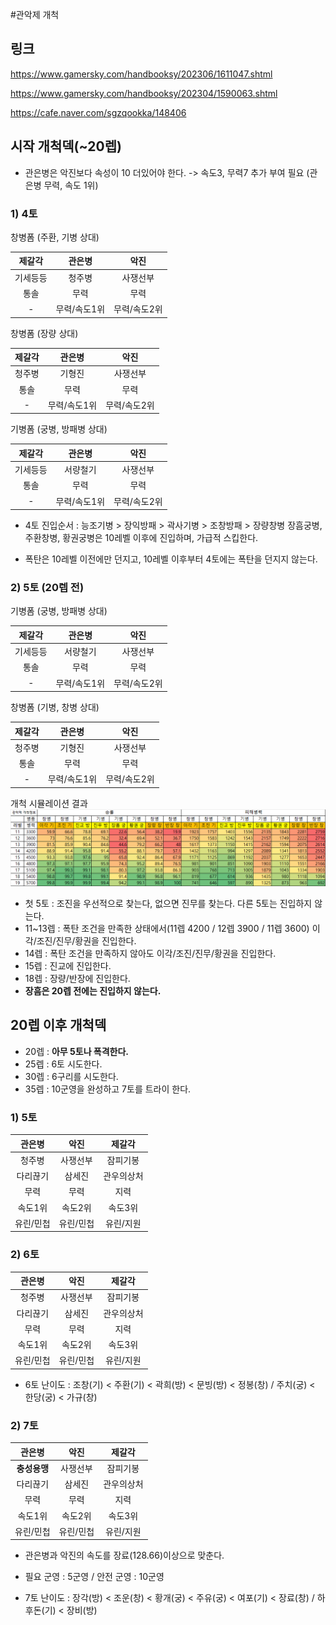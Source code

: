 #관악제 개척

## 링크

https://www.gamersky.com/handbooksy/202306/1611047.shtml

https://www.gamersky.com/handbooksy/202304/1590063.shtml

https://cafe.naver.com/sgzqookka/148406

## 시작 개척덱(~20렙)

* 관은병은 악진보다 속성이 10 더있어야 한다. -> 속도3, 무력7 추가 부여 필요 (관은병 무력, 속도 1위)

### 1) 4토

창병폼 (주환, 기병 상대)

제갈각|관은병|악진
|:---:|:---:|:---:|
기세등등|청주병|사쟁선부
통솔|무력|무력
-|무력/속도1위|무력/속도2위|

창병폼 (장량 상대)

제갈각|관은병|악진
|:---:|:---:|:---:|
청주병|기형진|사쟁선부
통솔|무력|무력
-|무력/속도1위|무력/속도2위|

기병폼 (궁병, 방패병 상대)

제갈각|관은병|악진
|:---:|:---:|:---:|
기세등등|서량철기|사쟁선부
통솔|무력|무력
-|무력/속도1위|무력/속도2위|


* 4토 진입순서 : 능조기병 > 장익방패 > 곽사기병 > 조창방패 > 장량창병 
장흠궁병, 주환창병, 황권궁병은 10레벨 이후에 진입하며, 가급적 스킵한다.

* 폭탄은 10레벨 이전에만 던지고, 10레벨 이후부터 4토에는 폭탄을 던지지 않는다.

### 2) 5토 (20렙 전)

기병폼 (궁병, 방패병 상대)

제갈각|관은병|악진
|:---:|:---:|:---:|
기세등등|서량철기|사쟁선부
통솔|무력|무력
-|무력/속도1위|무력/속도2위|

창병폼 (기병, 창병 상대)

제갈각|관은병|악진
|:---:|:---:|:---:|
청주병|기형진|사쟁선부
통솔|무력|무력
-|무력/속도1위|무력/속도2위|

개척 시뮬레이션 결과
![이미지](./../05.img/관악제.png)

* 첫 5토 : 조진을 우선적으로 찾는다, 없으면 진무를 찾는다. 다른 5토는 진입하지 않는다.
* 11~13렙 : 폭탄 조건을 만족한 상태에서(11렙 4200 / 12렙 3900 / 11렙 3600) 이각/조진/진무/황권을 진입한다.
* 14렙 : 폭탄 조건을 만족하지 않아도 이각/조진/진무/황권을 진입한다.
* 15렙 : 진교에 진입한다.
* 18렙 : 장량/반장에 진입한다.
* __장흠은 20렙 전에는 진입하지 않는다.__


## 20렙 이후 개척덱

* 20렙 : __아무 5토나 폭격한다.__
* 25렙 : 6토 시도한다.
* 30렙 : 6구리를 시도한다.
* 35렙 : 10군영을 완성하고 7토를 트라이 한다.

### 1) 5토

관은병|악진|제갈각
|:---:|:---:|:---:|
청주병|사쟁선부|잠피기봉
다리끊기|삼세진|관우의상처
무력|무력|지력
속도1위|속도2위|속도3위|
유린/민첩|유린/민첩|유린/지원

### 2) 6토

관은병|악진|제갈각
|:---:|:---:|:---:|
청주병|사쟁선부|잠피기봉
다리끊기|삼세진|관우의상처
무력|무력|지력
속도1위|속도2위|속도3위|
유린/민첩|유린/민첩|유린/지원

* 6토 난이도 : 조창(기) < 주환(기) < 곽희(방) < 문빙(방) < 정봉(창) / 주치(궁) < 한당(궁) < 가규(창)

### 2) 7토

관은병|악진|제갈각
|:---:|:---:|:---:|
__충성용맹__|사쟁선부|잠피기봉
다리끊기|삼세진|관우의상처
무력|무력|지력
속도1위|속도2위|속도3위|
유린/민첩|유린/민첩|유린/지원

* 관은병과 악진의 속도를 장료(128.66)이상으로 맞춘다.

* 필요 군영 : 5군영 / 안전 군영 : 10군영

* 7토 난이도 : 장각(방) < 조운(창) < 황개(궁) < 주유(궁) < 여포(기) < 장료(창) / 하후돈(기) < 장비(방)